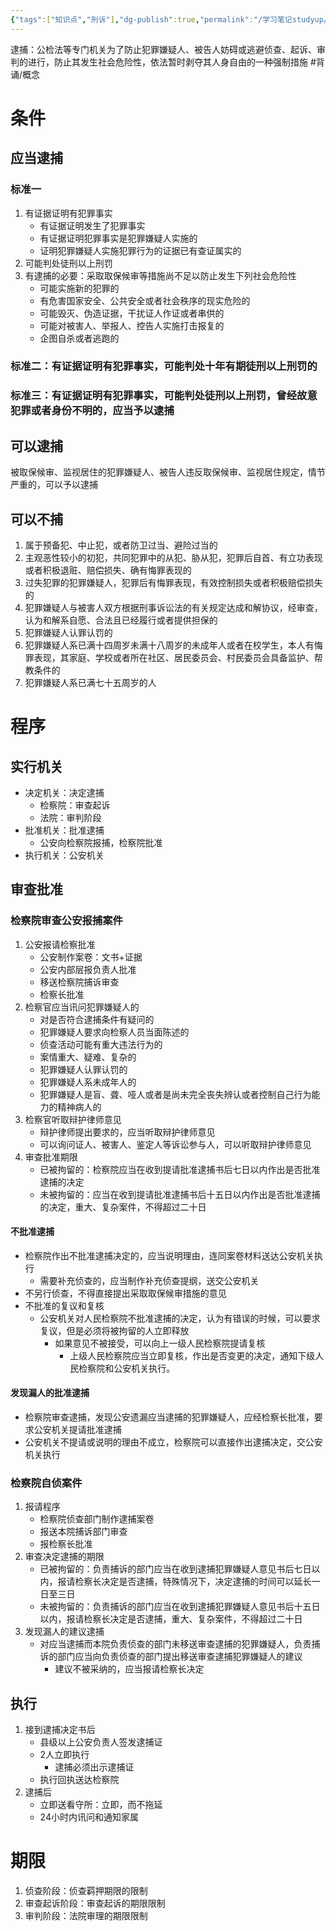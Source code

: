 ```yaml
---
{"tags":["知识点","刑诉"],"dg-publish":true,"permalink":"/学习笔记studyup/刑事诉讼法/逮捕/","dgPassFrontmatter":true,"created":"2024-11-18T14:38:18.091+08:00","updated":"2024-11-25T22:34:55.721+08:00"}
---
```


逮捕：公检法等专门机关为了防止犯罪嫌疑人、被告人妨碍或逃避侦查、起诉、审判的进行，防止其发生社会危险性，依法暂时剥夺其人身自由的一种强制措施 #背诵/概念 
# 条件
## 应当逮捕
### 标准一
1. 有证据证明有犯罪事实
	- 有证据证明发生了犯罪事实
	- 有证据证明犯罪事实是犯罪嫌疑人实施的
	- 证明犯罪嫌疑人实施犯罪行为的证据已有查证属实的
2. 可能判处徒刑以上刑罚
3. 有逮捕的必要：采取取保候审等措施尚不足以防止发生下列社会危险性
	- 可能实施新的犯罪的
	- 有危害国家安全、公共安全或者社会秩序的现实危险的
	- 可能毁灭、伪造证据，干扰证人作证或者串供的
	- 可能对被害人、举报人、控告人实施打击报复的
	- 企图自杀或者逃跑的
### 标准二：有证据证明有犯罪事实，可能判处十年有期徒刑以上刑罚的
### 标准三：有证据证明有犯罪事实，可能判处徒刑以上刑罚，曾经故意犯罪或者身份不明的，应当予以逮捕
## 可以逮捕
被取保候审、监视居住的犯罪嫌疑人、被告人违反取保候审、监视居住规定，情节严重的，可以予以逮捕
## 可以不捕
1. 属于预备犯、中止犯，或者防卫过当、避险过当的
2. 主观恶性较小的初犯，共同犯罪中的从犯、胁从犯，犯罪后自首、有立功表现或者积极退赃、赔偿损失、确有悔罪表现的
3. 过失犯罪的犯罪嫌疑人，犯罪后有悔罪表现，有效控制损失或者积极赔偿损失的
4. 犯罪嫌疑人与被害人双方根据刑事诉讼法的有关规定达成和解协议，经审查，认为和解系自愿、合法且已经履行或者提供担保的
5. 犯罪嫌疑人认罪认罚的
6. 犯罪嫌疑人系已满十四周岁未满十八周岁的未成年人或者在校学生，本人有悔罪表现，其家庭、学校或者所在社区、居民委员会、村民委员会具备监护、帮教条件的
7. 犯罪嫌疑人系已满七十五周岁的人
# 程序
## 实行机关
- 决定机关：决定逮捕
	- 检察院：审查起诉
	- 法院：审判阶段
- 批准机关：批准逮捕
	- 公安向检察院报捕，检察院批准
- 执行机关：公安机关
## 审查批准
### 检察院审查公安报捕案件
1. 公安报请检察批准
	- 公安制作案卷：文书+证据
	- 公安内部层报负责人批准
	- 移送检察院捕诉审查
	- 检察长批准
2. 检察官应当讯问犯罪嫌疑人的
	- 对是否符合逮捕条件有疑问的
	- 犯罪嫌疑人要求向检察人员当面陈述的
	- 侦查活动可能有重大违法行为的
	- 案情重大、疑难、复杂的
	- 犯罪嫌疑人认罪认罚的
	- 犯罪嫌疑人系未成年人的
	- 犯罪嫌疑人是盲、聋、哑人或者是尚未完全丧失辨认或者控制自己行为能力的精神病人的
3. 检察官听取辩护律师意见
	- 辩护律师提出要求的，应当听取辩护律师意见
	- 可以询问证人、被害人、鉴定人等诉讼参与人，可以听取辩护律师意见
4. 审查批准期限
	- 已被拘留的：检察院应当在收到提请批准逮捕书后七日以内作出是否批准逮捕的决定
	- 未被拘留的：应当在收到提请批准逮捕书后十五日以内作出是否批准逮捕的决定，重大、复杂案件，不得超过二十日
#### 不批准逮捕
- 检察院作出不批准逮捕决定的，应当说明理由，连同案卷材料送达公安机关执行
	- 需要补充侦查的，应当制作补充侦查提纲，送交公安机关
- 不另行侦查，不得直接提出采取取保候审措施的意见
- 不批准的复议和复核
	- 公安机关对人民检察院不批准逮捕的决定，认为有错误的时候，可以要求复议，但是必须将被拘留的人立即释放
		- 如果意见不被接受，可以向上一级人民检察院提请复核
			- 上级人民检察院应当立即复核，作出是否变更的决定，通知下级人民检察院和公安机关执行。
#### 发现漏人的批准逮捕
- 检察院审查逮捕，发现公安遗漏应当逮捕的犯罪嫌疑人，应经检察长批准，要求公安机关提请批准逮捕
- 公安机关不提请或说明的理由不成立，检察院可以直接作出逮捕决定，交公安机关执行
### 检察院自侦案件
1. 报请程序
	- 检察院侦查部门制作逮捕案卷
	- 报送本院捕诉部门审查
	- 报检察长批准
2. 审查决定逮捕的期限
	- 已被拘留的：负责捕诉的部门应当在收到逮捕犯罪嫌疑人意见书后七日以内，报请检察长决定是否逮捕，特殊情况下，决定逮捕的时间可以延长一日至三日
	- 未被拘留的：负责捕诉的部门应当在收到逮捕犯罪嫌疑人意见书后十五日以内，报请检察长决定是否逮捕，重大、复杂案件，不得超过二十日
3. 发现漏人的建议逮捕
	- 对应当逮捕而本院负责侦查的部门未移送审查逮捕的犯罪嫌疑人，负责捕诉的部门应当向负责侦查的部门提出移送审查逮捕犯罪嫌疑人的建议
		- 建议不被采纳的，应当报请检察长决定
## 执行
1. 接到逮捕决定书后
	- 县级以上公安负责人签发逮捕证
	- 2人立即执行
		- 逮捕必须出示逮捕证
	- 执行回执送达检察院
1. 逮捕后
	- 立即送看守所：立即，而不拖延
	- 24小时内讯问和通知家属
# 期限
1. 侦查阶段：侦查羁押期限的限制
2. 审查起诉阶段：审查起诉的期限限制
3. 审判阶段：法院审理的期限限制